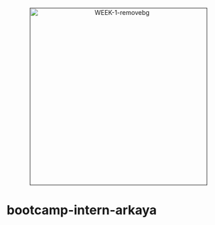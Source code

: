 <p align="center"><a href="" target="_blank"><img src="https://i.ibb.co/rp5vhgd/WEEK-1-removebg.png" alt="WEEK-1-removebg" border="0" width="400"></a></p>

# bootcamp-intern-arkaya
